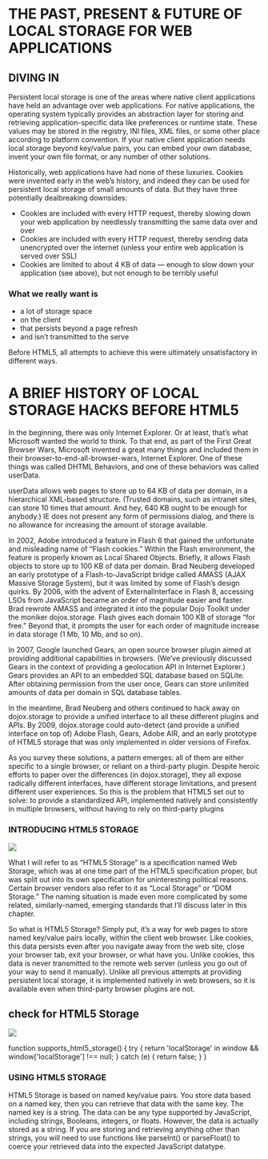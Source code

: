 # THE PAST, PRESENT & FUTURE OF LOCAL STORAGE FOR WEB APPLICATIONS

## DIVING IN
Persistent local storage is one of the areas where native client applications have held an advantage over web applications. 
For native applications, the operating system typically provides an abstraction layer for storing and retrieving application-specific data like preferences or runtime state.
These values may be stored in the registry, INI files, XML files, or some other place according to platform convention. 
If your native client application needs local storage beyond key/value pairs, you can embed your own database, invent your own file format, or any number of other solutions.

Historically, web applications have had none of these luxuries. Cookies were invented early in the web’s history, and indeed they can be used for persistent local storage of small amounts of data. 
But they have three potentially dealbreaking downsides:
- Cookies are included with every HTTP request, thereby slowing down your web application by needlessly transmitting the same data over and over
- Cookies are included with every HTTP request, thereby sending data unencrypted over the internet (unless your entire web application is served over SSL)
- Cookies are limited to about 4 KB of data — enough to slow down your application (see above), but not enough to be terribly useful

### What we really want is

- a lot of storage space
- on the client
- that persists beyond a page refresh
- and isn’t transmitted to the serve

Before HTML5, all attempts to achieve this were ultimately unsatisfactory in different ways.

# A BRIEF HISTORY OF LOCAL STORAGE HACKS BEFORE HTML5

In the beginning, there was only Internet Explorer. Or at least, that’s what Microsoft wanted the world to think. To that end, as part of the First Great Browser Wars, Microsoft invented a great many things and included them in their browser-to-end-all-browser-wars, Internet Explorer. 
One of these things was called DHTML Behaviors, and one of these behaviors was called userData.

userData allows web pages to store up to 64 KB of data per domain, in a hierarchical XML-based structure. 
(Trusted domains, such as intranet sites, can store 10 times that amount. And hey, 640 KB ought to be enough for anybody.) 
IE does not present any form of permissions dialog, and there is no allowance for increasing the amount of storage available.

In 2002, Adobe introduced a feature in Flash 6 that gained the unfortunate and misleading name of “Flash cookies.” 
Within the Flash environment, the feature is properly known as Local Shared Objects. Briefly, it allows Flash objects to store up to 100 KB of data per domain. 
Brad Neuberg developed an early prototype of a Flash-to-JavaScript bridge called AMASS (AJAX Massive Storage System), 
but it was limited by some of Flash’s design quirks. By 2006, with the advent of ExternalInterface in Flash 8, accessing LSOs from JavaScript became an order of magnitude easier and faster. Brad rewrote AMASS and integrated it into the popular Dojo Toolkit under the moniker dojox.storage. Flash gives each domain 100 KB of storage “for free.” Beyond that, it prompts the user for each order of magnitude increase in data storage (1 Mb, 10 Mb, and so on).

In 2007, Google launched Gears, an open source browser plugin aimed at providing additional capabilities in browsers.
(We’ve previously discussed Gears in the context of providing a geolocation API in Internet Explorer.) Gears provides an API to an embedded SQL database based on SQLite. 
After obtaining permission from the user once, Gears can store unlimited amounts of data per domain in SQL database tables.

In the meantime, Brad Neuberg and others continued to hack away on dojox.storage to provide a unified interface to all these different plugins and APIs. 
By 2009, dojox.storage could auto-detect (and provide a unified interface on top of) Adobe Flash, Gears, Adobe AIR, 
and an early prototype of HTML5 storage that was only implemented in older versions of Firefox.

As you survey these solutions, a pattern emerges: all of them are either specific to a single browser, 
or reliant on a third-party plugin. Despite heroic efforts to paper over the differences (in dojox.storage), they all expose radically different interfaces, have different storage limitations, and present different user experiences. So this is the problem that HTML5 set out to solve: to provide a standardized API, implemented natively and consistently in multiple browsers, without having to rely on third-party plugins

### INTRODUCING HTML5 STORAGE

![](https://th.bing.com/th/id/R.386b3d5e17e290be8f64559c89b8d217?rik=4oOY31chSILgoQ&pid=ImgRaw)

What I will refer to as “HTML5 Storage” is a specification named Web Storage, which was at one time part of the HTML5 specification proper, but was split out into its own specification for uninteresting political reasons. Certain browser vendors also refer to it as “Local Storage” or “DOM Storage.” The naming situation is made even more complicated by some related, similarly-named, emerging standards that I’ll discuss later in this chapter.

So what is HTML5 Storage? Simply put, it’s a way for web pages to store named key/value pairs locally, within the client web browser. Like cookies, this data persists even after you navigate away from the web site, close your browser tab, exit your browser, or what have you. Unlike cookies, this data is never transmitted to the remote web server (unless you go out of your way to send it manually). Unlike all previous attempts at providing persistent local storage, it is implemented natively in web browsers, so it is available even when third-party browser plugins are not.

## check for HTML5 Storage

![](https://th.bing.com/th/id/R.a72b0f363be7cd9e34bbaee7c380bbb3?rik=8aqiMa4mrTDogQ&pid=ImgRaw)


function supports_html5_storage() {
  try {
    return 'localStorage' in window && window['localStorage'] !== null;
  } catch (e) {
    return false;
  }
}


### USING HTML5 STORAGE
HTML5 Storage is based on named key/value pairs.
You store data based on a named key, then you can retrieve that data with the same key. 
The named key is a string. The data can be any type supported by JavaScript, including strings, Booleans, integers, or floats. However, 
the data is actually stored as a string. If you are storing and retrieving anything other than strings, you will need to use functions like parseInt() or parseFloat() to coerce your retrieved data into the expected JavaScript datatype.

